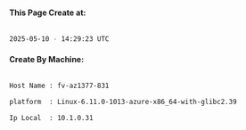 
   
#### This Page Create at:

```bash

2025-05-10 - 14:29:23 UTC

```

#### Create By Machine:

```bash

Host Name : fv-az1377-831

platform  : Linux-6.11.0-1013-azure-x86_64-with-glibc2.39

Ip Local  : 10.1.0.31

```

